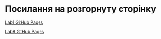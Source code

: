 # Посилання на розгорнуту сторінку

[Lab1 GitHub Pages](https://ksenalokhanko.github.io/Front-end/labFE/lab1/lab1.html)

[Lab8 GitHub Pages](https://ksenalokhanko.github.io/Front-end/labFE/lab8/index.html)
